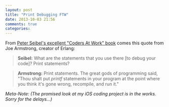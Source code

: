 ```yaml
---
layout: post
title: "Print Debugging FTW"
date: 2013-10-03 21:56
comments: true
categories: 
---
```

From [Peter Seibel's excellent "Coders At Work" book](http://www.amazon.com/gp/product/1430219483/ref=as_li_ss_tl?ie=UTF8&camp=1789&creative=390957&creativeASIN=1430219483&linkCode=as2&tag=augieshcom-20) comes this quote from Joe Armstrong, creator of Erlang:

> **Seibel:** What are the statements that you use there [to debug your code]?  Print statements?

> **Armstrong:** Print statements. The great gods of programming said, "Thou shalt put *printf* statements in your program at the point where you think it's gone wrong, recompile, and run it." 

*Meta-Note: (The promised look at my iOS coding project is in the works.  Sorry for the delays...)*